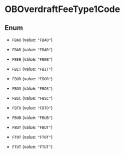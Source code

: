 

# OBOverdraftFeeType1Code

## Enum


* `FBAO` (value: `"FBAO"`)

* `FBAR` (value: `"FBAR"`)

* `FBEB` (value: `"FBEB"`)

* `FBIT` (value: `"FBIT"`)

* `FBOR` (value: `"FBOR"`)

* `FBOS` (value: `"FBOS"`)

* `FBSC` (value: `"FBSC"`)

* `FBTO` (value: `"FBTO"`)

* `FBUB` (value: `"FBUB"`)

* `FBUT` (value: `"FBUT"`)

* `FTOT` (value: `"FTOT"`)

* `FTUT` (value: `"FTUT"`)



